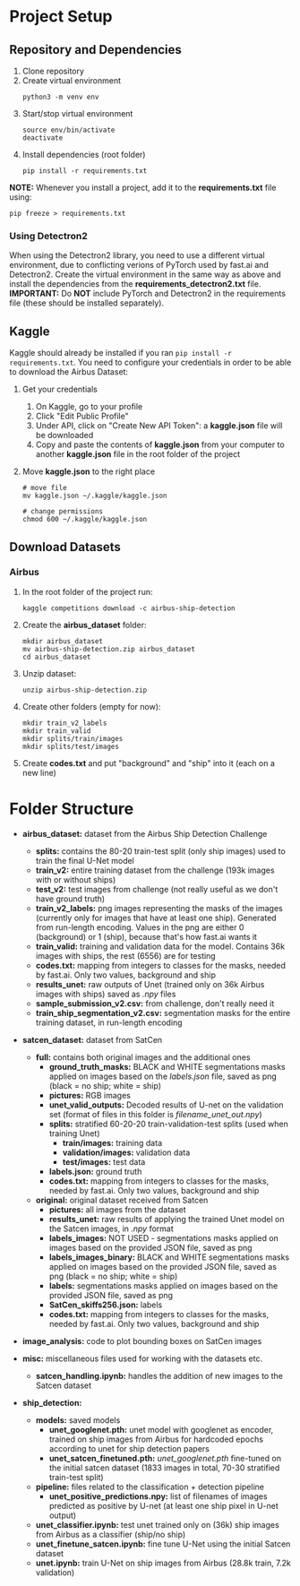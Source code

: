 # Project Setup

## Repository and Dependencies

1. Clone repository
2. Create virtual environment
    ```
    python3 -m venv env
    ```
3. Start/stop virtual environment
    ```
    source env/bin/activate
    deactivate
    ```
4. Install dependencies (root folder)
    ```
    pip install -r requirements.txt
    ```

**NOTE:** Whenever you install a project, add it to the **requirements.txt** file using:
```
pip freeze > requirements.txt
```

### Using Detectron2

When using the Detectron2 library, you need to use a different virtual environment, due to conflicting verions of PyTorch used by fast.ai and Detectron2. Create the virtual environment in the same way as above and install the dependencies from the **requirements_detectron2.txt** file. **IMPORTANT:** Do **NOT** include PyTorch and Detectron2 in the requirements file (these should be installed separately). 

## Kaggle

Kaggle should already be installed if you ran ```pip install -r requirements.txt```. You need to configure your credentials in order to be able to download the Airbus Dataset:

1. Get your credentials
    1. On Kaggle, go to your profile
    2. Click "Edit Public Profile"
    3. Under API, click on "Create New API Token": a **kaggle.json** file will be downloaded
    4. Copy and paste the contents of **kaggle.json** from your computer to another **kaggle.json** file in the root folder of the project

2. Move **kaggle.json** to the right place
    ```
    # move file
    mv kaggle.json ~/.kaggle/kaggle.json

    # change permissions
    chmod 600 ~/.kaggle/kaggle.json
    ```

## Download Datasets

### Airbus

1. In the root folder of the project run:
    ```
    kaggle competitions download -c airbus-ship-detection
    ```

2. Create the **airbus_dataset** folder:
    ```
    mkdir airbus_dataset
    mv airbus-ship-detection.zip airbus_dataset
    cd airbus_dataset
    ```

3. Unzip dataset:
    ```
    unzip airbus-ship-detection.zip
    ```

4. Create other folders (empty for now):
    ```
    mkdir train_v2_labels
    mkdir train_valid
    mkdir splits/train/images
    mkdir splits/test/images
    ```

5. Create **codes.txt** and put "background" and "ship" into it (each on a new line)


# Folder Structure

* **airbus_dataset:** dataset from the Airbus Ship Detection Challenge
    * **splits:** contains the 80-20 train-test split (only ship images) used to train the final U-Net model
    * **train_v2:** entire training dataset from the challenge (193k images with or without ships)
    * **test_v2:** test images from challenge (not really useful as we don't have ground truth)
    * **train_v2_labels:** png images representing the masks of the images (currently only for images that have at least one ship). Generated from run-length encoding. Values in the png are either 0 (background) or 1 (ship), because that's how fast.ai wants it
    * **train_valid:** training and validation data for the model. Contains 36k images with ships, the rest (6556) are for testing
    * **codes.txt:** mapping from integers to classes for the masks, needed by fast.ai. Only two values, background and ship
    * **results_unet:** raw outputs of Unet (trained only on 36k Airbus images with ships) saved as *.npy* files
    * **sample_submission_v2.csv:** from challenge, don't really need it
    * **train_ship_segmentation_v2.csv:** segmentation masks for the entire training dataset, in run-length encoding

* **satcen_dataset:** dataset from SatCen
    
    * **full:** contains both original images and the additional ones
        * **ground_truth_masks:** BLACK and WHITE segmentations masks applied on images based on the *labels.json* file, saved as png (black = no ship; white = ship)
        * **pictures:** RGB images
        * **unet_valid_outputs:** Decoded results of U-net on the validation set (format of files in this folder is *filename_unet_out.npy*)
        * **splits:** stratified 60-20-20 train-validation-test splits (used when training Unet)
            * **train/images:** training data
            * **validation/images:** validation data
            * **test/images:** test data
        * **labels.json:** ground truth 
        * **codes.txt:** mapping from integers to classes for the masks, needed by fast.ai. Only two values, background and ship
    * **original:** original dataset received from Satcen
        * **pictures:** all images from the dataset
        * **results_unet:** raw results of applying the trained Unet model on the Satcen images, in *.npy* format
        * **labels_images:** NOT USED - segmentations masks applied on images based on the provided JSON file, saved as png
        * **labels_images_binary:** BLACK and WHITE segmentations masks applied on images based on the provided JSON file, saved as png (black = no ship; white = ship)
        * **labels:** segmentations masks applied on images based on the provided JSON file, saved as png
        * **SatCen_skiffs256.json:** labels
        * **codes.txt:** mapping from integers to classes for the masks, needed by fast.ai. Only two values, background and ship

* **image_analysis:** code to plot bounding boxes on SatCen images

* **misc:** miscellaneous files used for working with the datasets etc.
    * **satcen_handling.ipynb:** handles the addition of new images to the Satcen dataset

* **ship_detection:**
    * **models:** saved models
        * **unet_googlenet.pth:** unet model with googlenet as encoder, trained on ship images from Airbus for hardcoded epochs according to unet for ship detection papers
        * **unet_satcen_finetuned.pth:** *unet_googlenet.pth* fine-tuned on the initial satcen dataset (1833 images in total, 70-30 stratified train-test split)
    * **pipeline:** files related to the classification + detection pipeline
        * **unet_positive_predictions.npy:** list of filenames of images predicted as positive by U-net (at least one ship pixel in U-net output)
    * **unet_classifier.ipynb:** test unet trained only on (36k) ship images from Airbus as a classifier (ship/no ship)
    * **unet_finetune_satcen.ipynb:** fine tune U-Net using the initial Satcen dataset
    * **unet.ipynb:** train U-Net on ship images from Airbus (28.8k train, 7.2k validation)